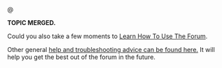 @

**TOPIC MERGED.**

Could you also take a few moments to [Learn How To Use The Forum](https://forum.arduino.cc/index.php?topic=710766.0).

Other general [help and troubleshooting advice can be found here.](https://support.arduino.cc/hc/en-us)
It will help you get the best out of the forum in the future.
